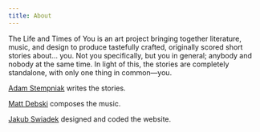 ```yaml
---
title: About
---
```


The Life and Times of You is an art project bringing together literature, music, and design to produce tastefully crafted, originally scored short stories about... you. Not you specifically, but you in general; anybody and nobody at the same time. In light of this, the stories are completely standalone, with only one thing in common—you.


[Adam Stempniak][1] writes the stories.

[Matt Debski][2] composes the music.

[Jakub Swiadek][3] designed and coded the website.

[1]: https://www.facebook.com/adamstempniak
[2]: http://soundsbyele.com
[3]: http://swiadek.org
